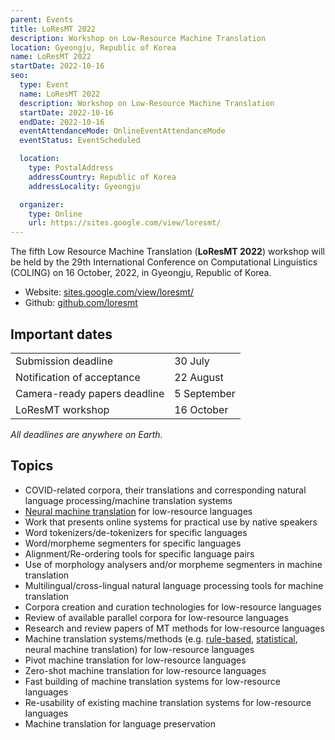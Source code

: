 ```yaml
---
parent: Events
title: LoResMT 2022
description: Workshop on Low-Resource Machine Translation
location: Gyeongju, Republic of Korea
name: LoResMT 2022
startDate: 2022-10-16
seo:
  type: Event
  name: LoResMT 2022
  description: Workshop on Low-Resource Machine Translation
  startDate: 2022-10-16
  endDate: 2022-10-16
  eventAttendanceMode: OnlineEventAttendanceMode
  eventStatus: EventScheduled

  location:
    type: PostalAddress
    addressCountry: Republic of Korea
    addressLocality: Gyeongju

  organizer:
    type: Online
    url: https://sites.google.com/view/loresmt/
---
```


The fifth Low Resource Machine Translation (**LoResMT 2022**) workshop will be held by the 29th International Conference on Computational Linguistics (COLING) on 16 October, 2022, in Gyeongju, Republic of Korea.

- Website: [sites.google.com/view/loresmt/](https://sites.google.com/view/loresmt/)
- Github: [github.com/loresmt](https://github.com/loresmt)

## Important dates

|     |     |
| --- | --- |
| Submission deadline | 30 July |
| Notification of acceptance | 22 August |
| Camera-ready papers deadline | 5 September |
| LoResMT workshop | 16 October |

*All deadlines are anywhere on Earth.*

## Topics

- COVID-related corpora, their translations and corresponding natural language processing/machine translation systems
- [Neural machine translation](../approaches/neural-machine-translation.md) for low-resource languages
- Work that presents online systems for practical use by native speakers
- Word tokenizers/de-tokenizers for specific languages
- Word/morpheme segmenters for specific languages
- Alignment/Re-ordering tools for specific language pairs
- Use of morphology analysers and/or morpheme segmenters in machine translation
- Multilingual/cross-lingual natural language processing tools for machine translation
- Corpora creation and curation technologies for low-resource languages
- Review of available parallel corpora for low-resource languages
- Research and review papers of MT methods for low-resource languages
- Machine translation systems/methods (e.g. [rule-based](../approaches/rule-based-machine-translation.md), [statistical](../approaches/statistical-machine-translation.md), neural machine translation) for low-resource languages
- Pivot machine translation for low-resource languages
- Zero-shot machine translation for low-resource languages
- Fast building of machine translation systems for low-resource languages
- Re-usability of existing machine translation systems for low-resource languages
- Machine translation for language preservation
